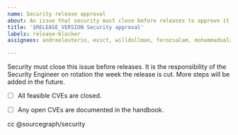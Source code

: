 ```yaml
---
name: Security release approval
about: An issue that security must close before releases to approve it.
title: '$RELEASE_VERSION Security approval'
labels: release-blocker
assignees: andreeleuterio, evict, willdollman, ferozsalam, mohammadualam

---
```


Security must close this issue before releases. It is the responsibility of the Security Engineer on rotation the week the release is cut. More steps will be added in the future.

- [ ] All feasible CVEs are closed.
- [ ] Any open CVEs are documented in the handbook.


cc @sourcegraph/security
